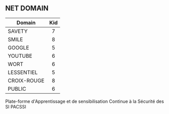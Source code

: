 ## NET DOMAIN 

| Domain        | Kid           |
| ------------- |:-------------:|
| 	SAVETY	    | 7			 |
| 	SMILE		    | 8			 |
| 	GOOGLE		    | 5			 |
| 	YOUTUBE		    | 6			 |
| 	WORT		    | 6			 |
| 	LESSENTIEL	   | 5			 |
| 	CROIX-ROUGE	    | 8			 |
| 	PUBLIC		    | 6			 |


Plate-forme d'Apprentissage et de sensibilisation Continue à la Sécurité des SI
PACSSI
